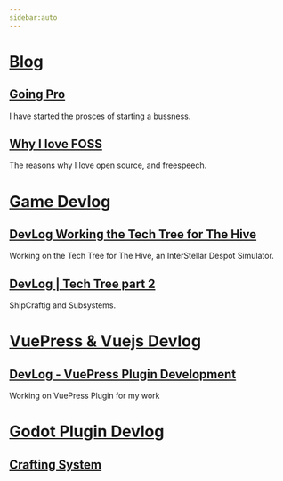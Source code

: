```yaml
---
sidebar:auto
---
```


# [Blog](./blog/index.md)
## [Going Pro](./blog/2020-06-21-Going_Pro.md)

I have started the prosces of starting a bussness. 

## [Why I love FOSS](./blog/why_I_love_foss.md)

The reasons why I love open source, and freespeech. 

# [Game Devlog](./Games/index.md)
## [DevLog Working the Tech Tree for The Hive](./Games/DevLog_TechTree_Space_Game.md)

Working on the Tech Tree for The Hive, an InterStellar Despot Simulator.

## [DevLog | Tech Tree part 2](./Games/DevLog_TechTree_DevLog-2.md)
ShipCraftig and Subsystems.

# [VuePress & Vuejs Devlog](./Vue/index.md)
## [DevLog - VuePress Plugin Development](./Vue/DevLog_VuePress_Plugin.md)
Working on VuePress Plugin for my work

# [Godot Plugin Devlog](./Godot/index.md)
## [Crafting System](./Godot/)
